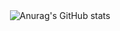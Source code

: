 <div align="center">
  
  <img src="https://github-readme-stats.vercel.app/api?username=m2rsh&theme=calm&show_icons=true" alt="Anurag's GitHub stats"/>
  
</div>

